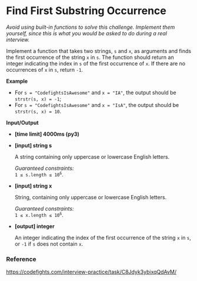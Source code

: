 # Find First Substring Occurrence
<div class="markdown"><p><em>Avoid using built-in functions to solve this challenge. Implement them yourself, since this is what you would be asked to do during a real interview.</em></p>
<p>Implement a function that takes two strings, <code>s</code> and <code>x</code>, as arguments and finds the first occurrence of the string <code>x</code> in <code>s</code>. The function should return an integer indicating the index in <code>s</code> of the first occurrence of <code>x</code>. If there are no occurrences of <code>x</code> in <code>s</code>, return <code>-1</code>.</p>
<p><strong>Example</strong></p>
<ul>
<li>For <code>s = "CodefightsIsAwesome"</code> and <code>x = "IA"</code>, the output should be<br>
<code>strstr(s, x) = -1</code>;</li>
<li>For <code>s = "CodefightsIsAwesome"</code> and <code>x = "IsA"</code>, the output should be<br>
<code>strstr(s, x) = 10</code>.</li>
</ul>
<p><strong>Input/Output</strong></p>
<ul>
<li><strong>[time limit] 4000ms (py3)</strong></li>
</ul>
<ul>
<li>
<p><strong>[input] string s</strong></p>
<p>A string containing only uppercase or lowercase English letters.</p>
<p><em>Guaranteed constraints:</em><br>
<code>1 ≤ s.length ≤ 10<sup>6</sup></code>.</p>
</li>
<li>
<p><strong>[input] string x</strong></p>
<p>String, containing only uppercase or lowercase English letters.</p>
<p><em>Guaranteed constraints:</em><br>
<code>1 ≤ x.length ≤ 10<sup>6</sup></code>.</p>
</li>
<li>
<p><strong>[output] integer</strong></p>
<p>An integer indicating the index of the first occurrence of the string <code>x</code> in <code>s</code>, or <code>-1</code> if <code>s</code> does not contain <code>x</code>.</p>
</li>
</ul>
</div>

### Reference
https://codefights.com/interview-practice/task/C8Jdyk3ybixqQdAvM/